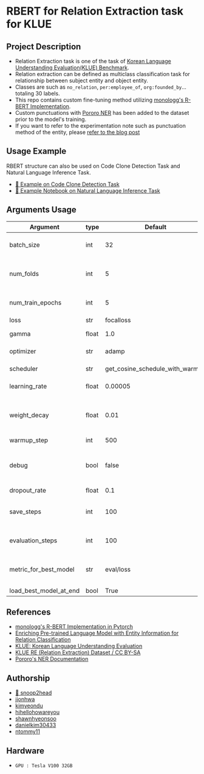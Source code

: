 # RBERT for Relation Extraction task for KLUE

## Project Description

- Relation Extraction task is one of the task of [Korean Language Understanding Evaluation(KLUE) Benchmark](https://github.com/KLUE-benchmark/KLUE). 
- Relation extraction can be defined as multiclass classification task for relationship between subject entity and object entity.
- Classes are such as `no_relation`, `per:employee_of`, `org:founded_by`... totaling 30 labels. 
- This repo contains custom fine-tuning method utilizing [monologg's R-BERT Implementation](https://github.com/monologg/R-BERT).
- Custom punctuations with [Pororo NER](https://github.com/kakaobrain/pororo/blob/master/pororo/tasks/named_entity_recognition.py) has been added to the dataset prior to the model's training.
- If you want to refer to the experimentation note such as punctuation method of the entity, please [refer to the blog post](https://snoop2head.github.io/Relation-Extraction/)

## Usage Example 

RBERT structure can also be used on Code Clone Detection Task and Natural Language Inference Task.

- [🔗 Example on Code Clone Detection Task](https://github.com/sangHa0411/CloneDetection#python-clone-detection)
- [🔗 Example Notebook on Natural Language Inference Task](https://dacon.io/competitions/official/235875/codeshare/4589)


## Arguments Usage

| Argument               | type  | Default                         | Explanation                                  |
| ---------------------- | ----- | ------------------------------- | -------------------------------------------- |
| batch_size             | int   | 32                              | batch size for training and inferece                |
| num_folds              | int   | 5                               | number of fold for Stratified KFold                 |
| num_train_epochs       | int   | 5                               | number of epochs for training                                   |
| loss                   | str   | focalloss                       | loss function                                |
| gamma                  | float | 1.0                             | focalloss's gamma value                    |
| optimizer              | str   | adamp                           | optimizer for training                               |
| scheduler              | str   | get_cosine_schedule_with_warmup | learning rate scheduler           |
| learning_rate          | float | 0.00005                         | initial learning rate                        |
| weight_decay           | float | 0.01                            | Loss function's weight decay, preventing overfit |
| warmup_step            | int   | 500                             |
| debug                  | bool  | false                           | debug with CPU device for better error representation                     |
| dropout_rate           | float | 0.1                             |                                  |
| save_steps             | int   | 100                             | number of steps for saving the model                            |
| evaluation_steps       | int   | 100                             | number of step until the evaluation                         |
| metric_for_best_model  | str   | eval/loss                       | the metric for determining which is the best model                  |
| load_best_model_at_end | bool  | True                            |

## References

- [monologg's R-BERT Implementation in Pytorch](https://github.com/monologg/R-BERT)
- [Enriching Pre-trained Language Model with Entity Information for Relation Classification](https://arxiv.org/abs/1905.08284?context=cs)
- [KLUE: Korean Language Understanding Evaluation](https://github.com/KLUE-benchmark/KLUE)
- [KLUE RE (Relation Extraction) Dataset / CC BY-SA](https://github.com/KLUE-benchmark/KLUE/tree/main/klue_benchmark/klue-re-v1.1)
- [Pororo's NER Documentation](https://kakaobrain.github.io/pororo/tagging/ner.html)

## Authorship

- [🤚 snoop2head](https://github.com/snoop2head)
- [jjonhwa](https://github.com/jjonhwa)
- [kimyeondu](kimyeondu)
- [hihellohowareyou](https://github.com/hihellohowareyou)
- [shawnhyeonsoo](https://github.com/shawnhyeonsoo)
- [danielkim30433](https://github.com/danielkim30433)
- [ntommy11](https://github.com/ntommy11)

## Hardware

- `GPU : Tesla V100 32GB`
